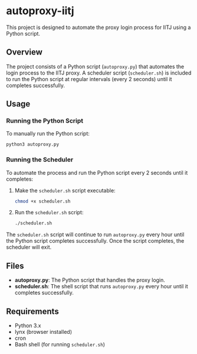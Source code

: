# autoproxy-iitj

This project is designed to automate the proxy login process for IITJ using a Python script.

## Overview

The project consists of a Python script (`autoproxy.py`) that automates the login process to the IITJ proxy. A scheduler script (`scheduler.sh`) is included to run the Python script at regular intervals (every 2 seconds) until it completes successfully.

## Usage

### Running the Python Script

To manually run the Python script:

```bash
python3 autoproxy.py
```

### Running the Scheduler

To automate the process and run the Python script every 2 seconds until it completes:

1. Make the `scheduler.sh` script executable:

   ```bash
   chmod +x scheduler.sh
   ```

2. Run the `scheduler.sh` script:

   ```bash
   ./scheduler.sh
   ```

The `scheduler.sh` script will continue to run `autoproxy.py` every hour until the Python script completes successfully. Once the script completes, the scheduler will exit.

## Files

- **autoproxy.py**: The Python script that handles the proxy login.
- **scheduler.sh**: The shell script that runs `autoproxy.py` every hour until it completes successfully.

## Requirements

- Python 3.x
- lynx (browser installed)
- cron
- Bash shell (for running `scheduler.sh`)



